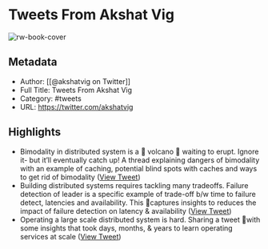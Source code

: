 # Tweets From Akshat Vig

![rw-book-cover](https://pbs.twimg.com/profile_images/1583665064611315715/gVX99Bu_.jpg)

## Metadata
- Author: [[@akshatvig on Twitter]]
- Full Title: Tweets From Akshat Vig
- Category: #tweets
- URL: https://twitter.com/akshatvig

## Highlights
- Bimodality in distributed system is a 🌋 volcano 🌋 waiting to erupt. Ignore it- but it’ll eventually catch up! A thread explaining dangers of bimodality with an example of caching, potential blind spots with caches and ways to get rid of bimodality ([View Tweet](https://twitter.com/akshatvig/status/1577712768098369536))
- Building distributed systems requires tackling many tradeoffs. 
  Failure detection of leader is a specific example of trade-off b/w time to failure detect, latencies and availability.
  This 🧵captures insights to reduces the impact of failure detection on latency & availability ([View Tweet](https://twitter.com/akshatvig/status/1587524872124919808))
- Operating a large scale distributed system is hard. Sharing a tweet 🧵with some insights that took days, months, & years to learn operating services at scale ([View Tweet](https://twitter.com/akshatvig/status/1601353226624077824))

